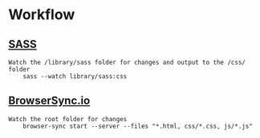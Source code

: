 Workflow
========

[SASS](http://sass-lang.com/documentation/file.SASS_REFERENCE.html)
------------------------------------------------------------------
	Watch the /library/sass folder for changes and output to the /css/ folder
		sass --watch library/sass:css

[BrowserSync.io](http://browsersync.io/docs)
-------------------------------
	Watch the root folder for changes
		browser-sync start --server --files "*.html, css/*.css, js/*.js"